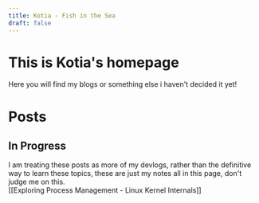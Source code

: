 ```yaml
---
title: Kotia - Fish in the Sea
draft: false
---
```


# This is Kotia's homepage

Here you will find my blogs or something else i haven't decided it yet!

# Posts
## In Progress
I am treating these posts as more of my devlogs, rather than the definitive way to learn these topics, these are just my notes all in this page, don't judge me on this.\
[[Exploring Process Management - Linux Kernel Internals]]
